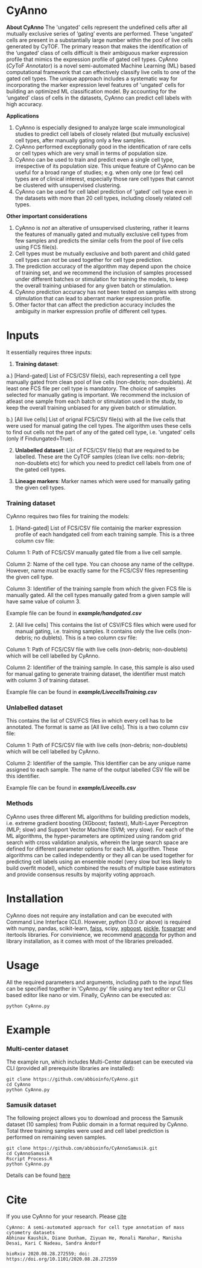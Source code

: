 # CyAnno

**About CyAnno**
The 'ungated' cells represent the undefined cells after all mutually exclusive series of ‘gating’ events are performed. These ‘ungated’ cells are present in a substantially large number within the pool of live cells generated by CyTOF. The primary reason that makes the identification of the ‘ungated’ class of cells difficult is their ambiguous marker expression profile that mimics the expression profile of gated cell types.
CyAnno (*Cy*ToF *Anno*tator) is a novel semi-automated Machine Learning (ML) based computational framework that can effectively classify live cells to one of the gated cell types. The unique approach includes a systematic way for incorporating the marker expression level features of 'ungated' cells for building an optimized ML classification model. By accounting for the ‘ungated’ class of cells in the datasets, CyAnno can predict cell labels with high accuracy.

**Applications**
1. CyAnno is especially designed to analyze large scale immunological studies to predict cell labels of closely related (but mutually exclusive) cell types, after manually gating only a few samples.
2. CyAnno performed exceptionally good in the identification of rare cells or cell types which are very small in terms of population size.
3. CyAnno can be used to train and predict even a single cell type, irrespective of its population size. This unique feature of CyAnno can be useful for a broad range of studies; e.g. when only one (or few) cell types are of clinical interest, especially those rare cell types that cannot be clustered with unsupervised clustering. 
4. CyAnno can be used for cell label prediction of 'gated' cell type even in the datasets with more than 20 cell types, including closely related cell types. 

**Other important considerations**
1. CyAnno is _not_ an alterative of unsupervised clustering, rather it learns the features of manually gated and mutually exclusive cell types from few samples and predicts the similar cells from the pool of live cells using FCS file(s).
2. Cell types must be mutually exclusive and both parent and child gated cell types can _not_ be used together for cell type prediction.
3. The prediction accuracy of the algorithm may depend upon the choice of training set, and we recommend the inclusion of samples processed under different batches or stimulation for training the models, to keep the overall training unbiased for any given batch or stimulation. 
4. CyAnno prediction accuracy has not been tested on samples with strong stimulation that can lead to aberrant marker expression profile.
5. Other factor that can affect the prediction accuracy includes the ambiguity in marker expression profile of different cell types.

# Inputs
It essentially requires three inputs:
1. **Training dataset**: 
  
  a.) [Hand-gated] List of FCS/CSV file(s), each representing a cell type manually gated from clean pool of live cells (non-debris; non-doublets). At least one FCS file per cell type is mandatory. The choice of samples selected for manually gating is important. We recommend the inclusion of atleast one sample from each batch or stimulation used in the study, to keep the overall training unbiased for any given batch or stimulation.
  
  b.) [All live cells] List of orignal FCS/CSV file(s) with all the live cells that were used for manual gating the cell types. The algorithm uses these cells to find out cells not the part of any of the gated cell type, i.e. 'ungated' cells (only if Findungated=True).
  
2. **Unlabelled dataset**: List of FCS/CSV file(s) that are required to be labelled. These are the CyTOF samples (clean live cells: non-debris; non-doublets etc) for which you need to predict cell labels from one of the gated cell types.

3. **Lineage markers**: Marker names which were used for manually gating the given cell types.

### Training dataset 
CyAnno requires two files for training the models:
1. [Hand-gated]
List of FCS/CSV file containig the marker expression profile of each handgated cell from each training sample. This is a three column csv file:

Column 1: Path of FCS/CSV manually gated file from a live cell sample.

Column 2: Name of the cell type. You can choose any name of the celltype. However, name must be exactly same for the FCS/CSV files representing the given cell type.

Column 3: Identifier of the training sample from which the given FCS file is manually gated. All the cell types manually gated from a given sample will have same value of column 3. 

Example file can be found in **_example/handgated.csv_**

2. [All live cells]
This contains the list of CSV/FCS files which were used for manual gating, i.e. training samples. It contains only the live cells (non-debris; no dublets). This is a two column csv file:

Column 1: Path of FCS/CSV file with live cells (non-debris; non-doublets) which will be cell labelled by CyAnno.

Column 2: Identifier of the training sample. In case, this sample is also used for manual gating to generate training dataset, the identifier must match with column 3 of training dataset.

Example file can be found in **_example/LivecellsTraining.csv_**

### Unlabelled dataset
This contains the list of CSV/FCS files in which every cell has to be annotated. The format is same as [All live cells]. This is a two column csv file:

Column 1: Path of FCS/CSV file with live cells (non-debris; non-doublets) which will be cell labelled by CyAnno.

Column 2: Identifier of the sample. This Identifier can be any unique name assigned to each sample. The name of the output labelled CSV file will be this identifier.

Example file can be found in **_example/Livecells.csv_**

### Methods
CyAnno uses three different ML algorithms for building prediction models, i.e. extreme gradient boosting (XGboost; fastest), Multi-Layer Perceptron (MLP; slow) and Support Vector Machine (SVM; very slow). For each of the ML algorithms, the hyper-parameters are optimized using random grid search with cross validation analysis, wherein the large search space are defined for different parameter options for each ML algorithm. These algorithms can be called independently or they all can be used together for predicting cell labels using an ensemble model (very slow but less likely to build overfit model), which combined the results of multiple base estimators and provide consensus results by majority voting approach. 

# Installation
CyAnno does not require any installation and can be executed with Command Line Interface (CLI). However, python (3.0 or above) is required with numpy, pandas, scikit-learn, [faiss](https://github.com/facebookresearch/faiss/blob/master/INSTALL.md "CPU version"), scipy, [xgboost](https://anaconda.org/conda-forge/xgboost), [pickle](https://docs.python.org/3/library/pickle.html), [fcsparser](https://github.com/eyurtsev/fcsparser) and itertools libraries. For convinience, we recommend [anaconda](https://anaconda.org/anaconda/python) for python and library installation, as it comes with most of the libraries preloaded. 

# Usage 

All the required parameters and arguments, including path to the input files can be specified together in 'CyAnno.py' file using any text editor or CLI based editor like nano or vim. Finally, CyAnno can be executed as:

```
python CyAnno.py
```


# Example
### Multi-center dataset
The example run, which includes Multi-Center dataset can be executed via CLI (provided all prerequisite libraries are installed):
```
git clone https://github.com/abbioinfo/CyAnno.git
cd CyAnno
python CyAnno.py
```

### Samusik dataset
The following project allows you to download and process the Samusik dataset (10 samples) from Public domain in a format required by CyAnno. Total three training samples were used and cell label prediction is performed on remaining seven samples.

```
git clone https://github.com/abbioinfo/CyAnnoSamusik.git
cd CyAnnoSamusik
Rscript Process.R
python CyAnno.py
```
Details can be found [here](https://github.com/abbioinfo/CyAnnoSamusik)

# Cite
If you use CyAnno for your research. Please [cite](https://www.biorxiv.org/content/10.1101/2020.08.28.272559v1)

```
CyAnno: A semi-automated approach for cell type annotation of mass cytometry datasets
Abhinav Kaushik, Diane Dunham, Ziyuan He, Monali Manohar, Manisha Desai, Kari C Nadeau, Sandra Andorf

bioRxiv 2020.08.28.272559; doi: https://doi.org/10.1101/2020.08.28.272559 
```
